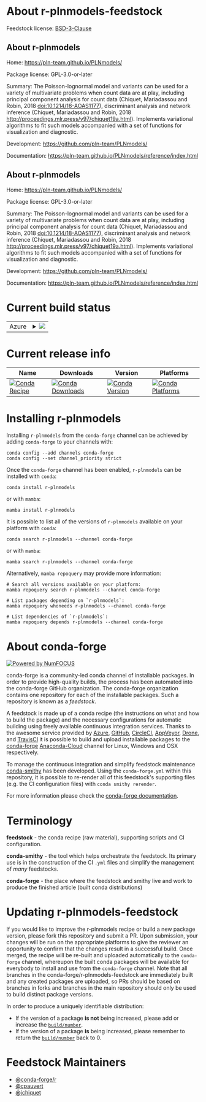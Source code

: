 About r-plnmodels-feedstock
===========================

Feedstock license: [BSD-3-Clause](https://github.com/conda-forge/r-plnmodels-feedstock/blob/main/LICENSE.txt)


About r-plnmodels
-----------------

Home: https://pln-team.github.io/PLNmodels/

Package license: GPL-3.0-or-later

Summary: The Poisson-lognormal model and variants can be used for a variety of multivariate problems when count data are at play, including principal component analysis for count data (Chiquet, Mariadassou and Robin, 2018 <doi:10.1214/18-AOAS1177>), discriminant analysis and network inference (Chiquet, Mariadassou and Robin, 2018 <http://proceedings.mlr.press/v97/chiquet19a.html>). Implements variational algorithms to fit such models accompanied with a set of functions for visualization and diagnostic.

Development: https://github.com/pln-team/PLNmodels/

Documentation: https://pln-team.github.io/PLNmodels/reference/index.html

About r-plnmodels
-----------------

Home: https://pln-team.github.io/PLNmodels/

Package license: GPL-3.0-or-later

Summary: The Poisson-lognormal model and variants can be used for a variety of multivariate problems when count data are at play, including principal component analysis for count data (Chiquet, Mariadassou and Robin, 2018 <doi:10.1214/18-AOAS1177>), discriminant analysis and network inference (Chiquet, Mariadassou and Robin, 2018 <http://proceedings.mlr.press/v97/chiquet19a.html>). Implements variational algorithms to fit such models accompanied with a set of functions for visualization and diagnostic.

Development: https://github.com/pln-team/PLNmodels/

Documentation: https://pln-team.github.io/PLNmodels/reference/index.html

Current build status
====================


<table>
    
  <tr>
    <td>Azure</td>
    <td>
      <details>
        <summary>
          <a href="https://dev.azure.com/conda-forge/feedstock-builds/_build/latest?definitionId=11062&branchName=main">
            <img src="https://dev.azure.com/conda-forge/feedstock-builds/_apis/build/status/r-plnmodels-feedstock?branchName=main">
          </a>
        </summary>
        <table>
          <thead><tr><th>Variant</th><th>Status</th></tr></thead>
          <tbody><tr>
              <td>linux_64_r_base4.2</td>
              <td>
                <a href="https://dev.azure.com/conda-forge/feedstock-builds/_build/latest?definitionId=11062&branchName=main">
                  <img src="https://dev.azure.com/conda-forge/feedstock-builds/_apis/build/status/r-plnmodels-feedstock?branchName=main&jobName=linux&configuration=linux%20linux_64_r_base4.2" alt="variant">
                </a>
              </td>
            </tr><tr>
              <td>linux_64_r_base4.3</td>
              <td>
                <a href="https://dev.azure.com/conda-forge/feedstock-builds/_build/latest?definitionId=11062&branchName=main">
                  <img src="https://dev.azure.com/conda-forge/feedstock-builds/_apis/build/status/r-plnmodels-feedstock?branchName=main&jobName=linux&configuration=linux%20linux_64_r_base4.3" alt="variant">
                </a>
              </td>
            </tr><tr>
              <td>osx_64_r_base4.2</td>
              <td>
                <a href="https://dev.azure.com/conda-forge/feedstock-builds/_build/latest?definitionId=11062&branchName=main">
                  <img src="https://dev.azure.com/conda-forge/feedstock-builds/_apis/build/status/r-plnmodels-feedstock?branchName=main&jobName=osx&configuration=osx%20osx_64_r_base4.2" alt="variant">
                </a>
              </td>
            </tr><tr>
              <td>osx_64_r_base4.3</td>
              <td>
                <a href="https://dev.azure.com/conda-forge/feedstock-builds/_build/latest?definitionId=11062&branchName=main">
                  <img src="https://dev.azure.com/conda-forge/feedstock-builds/_apis/build/status/r-plnmodels-feedstock?branchName=main&jobName=osx&configuration=osx%20osx_64_r_base4.3" alt="variant">
                </a>
              </td>
            </tr><tr>
              <td>win_64</td>
              <td>
                <a href="https://dev.azure.com/conda-forge/feedstock-builds/_build/latest?definitionId=11062&branchName=main">
                  <img src="https://dev.azure.com/conda-forge/feedstock-builds/_apis/build/status/r-plnmodels-feedstock?branchName=main&jobName=win&configuration=win%20win_64_" alt="variant">
                </a>
              </td>
            </tr>
          </tbody>
        </table>
      </details>
    </td>
  </tr>
</table>

Current release info
====================

| Name | Downloads | Version | Platforms |
| --- | --- | --- | --- |
| [![Conda Recipe](https://img.shields.io/badge/recipe-r--plnmodels-green.svg)](https://anaconda.org/conda-forge/r-plnmodels) | [![Conda Downloads](https://img.shields.io/conda/dn/conda-forge/r-plnmodels.svg)](https://anaconda.org/conda-forge/r-plnmodels) | [![Conda Version](https://img.shields.io/conda/vn/conda-forge/r-plnmodels.svg)](https://anaconda.org/conda-forge/r-plnmodels) | [![Conda Platforms](https://img.shields.io/conda/pn/conda-forge/r-plnmodels.svg)](https://anaconda.org/conda-forge/r-plnmodels) |

Installing r-plnmodels
======================

Installing `r-plnmodels` from the `conda-forge` channel can be achieved by adding `conda-forge` to your channels with:

```
conda config --add channels conda-forge
conda config --set channel_priority strict
```

Once the `conda-forge` channel has been enabled, `r-plnmodels` can be installed with `conda`:

```
conda install r-plnmodels
```

or with `mamba`:

```
mamba install r-plnmodels
```

It is possible to list all of the versions of `r-plnmodels` available on your platform with `conda`:

```
conda search r-plnmodels --channel conda-forge
```

or with `mamba`:

```
mamba search r-plnmodels --channel conda-forge
```

Alternatively, `mamba repoquery` may provide more information:

```
# Search all versions available on your platform:
mamba repoquery search r-plnmodels --channel conda-forge

# List packages depending on `r-plnmodels`:
mamba repoquery whoneeds r-plnmodels --channel conda-forge

# List dependencies of `r-plnmodels`:
mamba repoquery depends r-plnmodels --channel conda-forge
```


About conda-forge
=================

[![Powered by
NumFOCUS](https://img.shields.io/badge/powered%20by-NumFOCUS-orange.svg?style=flat&colorA=E1523D&colorB=007D8A)](https://numfocus.org)

conda-forge is a community-led conda channel of installable packages.
In order to provide high-quality builds, the process has been automated into the
conda-forge GitHub organization. The conda-forge organization contains one repository
for each of the installable packages. Such a repository is known as a *feedstock*.

A feedstock is made up of a conda recipe (the instructions on what and how to build
the package) and the necessary configurations for automatic building using freely
available continuous integration services. Thanks to the awesome service provided by
[Azure](https://azure.microsoft.com/en-us/services/devops/), [GitHub](https://github.com/),
[CircleCI](https://circleci.com/), [AppVeyor](https://www.appveyor.com/),
[Drone](https://cloud.drone.io/welcome), and [TravisCI](https://travis-ci.com/)
it is possible to build and upload installable packages to the
[conda-forge](https://anaconda.org/conda-forge) [Anaconda-Cloud](https://anaconda.org/)
channel for Linux, Windows and OSX respectively.

To manage the continuous integration and simplify feedstock maintenance
[conda-smithy](https://github.com/conda-forge/conda-smithy) has been developed.
Using the ``conda-forge.yml`` within this repository, it is possible to re-render all of
this feedstock's supporting files (e.g. the CI configuration files) with ``conda smithy rerender``.

For more information please check the [conda-forge documentation](https://conda-forge.org/docs/).

Terminology
===========

**feedstock** - the conda recipe (raw material), supporting scripts and CI configuration.

**conda-smithy** - the tool which helps orchestrate the feedstock.
                   Its primary use is in the construction of the CI ``.yml`` files
                   and simplify the management of *many* feedstocks.

**conda-forge** - the place where the feedstock and smithy live and work to
                  produce the finished article (built conda distributions)


Updating r-plnmodels-feedstock
==============================

If you would like to improve the r-plnmodels recipe or build a new
package version, please fork this repository and submit a PR. Upon submission,
your changes will be run on the appropriate platforms to give the reviewer an
opportunity to confirm that the changes result in a successful build. Once
merged, the recipe will be re-built and uploaded automatically to the
`conda-forge` channel, whereupon the built conda packages will be available for
everybody to install and use from the `conda-forge` channel.
Note that all branches in the conda-forge/r-plnmodels-feedstock are
immediately built and any created packages are uploaded, so PRs should be based
on branches in forks and branches in the main repository should only be used to
build distinct package versions.

In order to produce a uniquely identifiable distribution:
 * If the version of a package **is not** being increased, please add or increase
   the [``build/number``](https://docs.conda.io/projects/conda-build/en/latest/resources/define-metadata.html#build-number-and-string).
 * If the version of a package **is** being increased, please remember to return
   the [``build/number``](https://docs.conda.io/projects/conda-build/en/latest/resources/define-metadata.html#build-number-and-string)
   back to 0.

Feedstock Maintainers
=====================

* [@conda-forge/r](https://github.com/conda-forge/r/)
* [@cpauvert](https://github.com/cpauvert/)
* [@jchiquet](https://github.com/jchiquet/)

